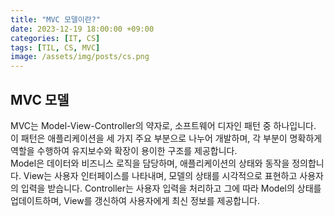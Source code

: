 ```yaml
---
title: "MVC 모델이란?"
date: 2023-12-19 18:00:00 +09:00
categories: [IT, CS]
tags: [TIL, CS, MVC]
image: /assets/img/posts/cs.png
---
```


## MVC 모델
MVC는 Model-View-Controller의 약자로, 소프트웨어 디자인 패턴 중 하나입니다. 이 패턴은 애플리케이션을 세 가지 주요 부분으로 나누어 개발하며, 각 부분이 명확하게 역할을 수행하여 유지보수와 확장이 용이한 구조를 제공합니다.      
Model은 데이터와 비즈니스 로직을 담당하며, 애플리케이션의 상태와 동작을 정의합니다. View는 사용자 인터페이스를 나타내며, 모델의 상태를 시각적으로 표현하고 사용자의 입력을 받습니다. Controller는 사용자 입력을 처리하고 그에 따라 Model의 상태를 업데이트하며, View를 갱신하여 사용자에게 최신 정보를 제공합니다.